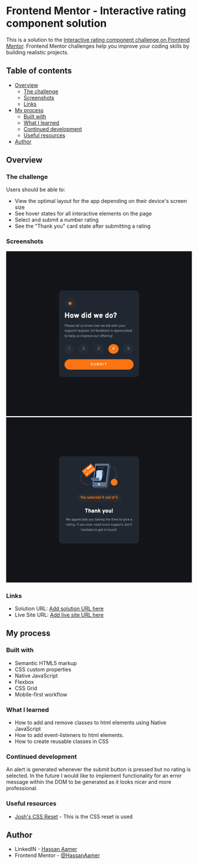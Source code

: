 # Frontend Mentor - Interactive rating component solution

This is a solution to the [Interactive rating component challenge on Frontend Mentor](https://www.frontendmentor.io/challenges/interactive-rating-component-koxpeBUmI). Frontend Mentor challenges help you improve your coding skills by building realistic projects. 

## Table of contents

- [Overview](#overview)
  - [The challenge](#the-challenge)
  - [Screenshots](#screenshots)
  - [Links](#links)
- [My process](#my-process)
  - [Built with](#built-with)
  - [What I learned](#what-i-learned)
  - [Continued development](#continued-development)
  - [Useful resources](#useful-resources)
- [Author](#author)

## Overview

### The challenge

Users should be able to:

- View the optimal layout for the app depending on their device's screen size
- See hover states for all interactive elements on the page
- Select and submit a number rating
- See the "Thank you" card state after submitting a rating

### Screenshots

![](./ss1.png) ![](./ss2.png)

### Links

- Solution URL: [Add solution URL here](https://your-solution-url.com)
- Live Site URL: [Add live site URL here](https://your-live-site-url.com)

## My process

### Built with

- Semantic HTML5 markup
- CSS custom properties
- Native JavaScript
- Flexbox
- CSS Grid
- Mobile-first workflow

### What I learned

- How to add and remove classes to html elements using Native JavaScript
- How to add event-listeners to html elements.
- How to create reusable classes in CSS


### Continued development

An alert is generated whenever the submit button is pressed but no rating is selected. In the future I would like to implement functionality for an error message within the DOM to be generated as it looks nicer and more professional.

### Useful resources

- [Josh's CSS Reset](https://www.joshwcomeau.com/css/custom-css-reset/) - This is the CSS reset is used

## Author

- LinkedIN - [Hassan Aamer](https://www.linkedin.com/in/hassan-aamer/)
- Frontend Mentor - [@HassanAamer](https://www.frontendmentor.io/profile/HassanAamer)

